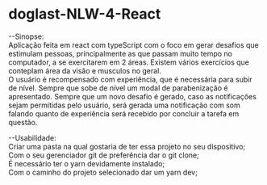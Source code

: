 # doglast-NLW-4-React
--Sinopse: <br>
Aplicação feita em react com typeScript com o foco em gerar desafios que estimulam pessoas, principalmente as que passam muito tempo no computador, a se exercitarem em 2 áreas.
Existem vários exercícios que conteplam área da visão e musculos no geral. <br>
O usuário é recompensado com experiência, que é necessária para subir de nível. Sempre que sobe de nível um modal de parabenização é apresentado.
Sempre que um novo desafio é gerado, caso as notificações sejam permitidas pelo usuário, será gerada uma notificação com som falando quanto de experiência será recebido por 
concluir a tarefa em questão. <br>

--Usabilidade: <br>
Criar uma pasta na qual gostaria de ter essa projeto no seu dispositivo; <br>
Com o seu gerenciador git de preferência dar o git clone; <br>
É necessário ter o yarn devidamente instalado; <br>
Com o caminho do projeto selecionado dar um yarn dev; <br>

